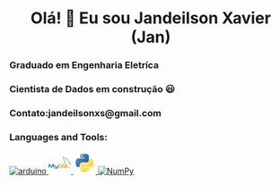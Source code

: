 <h1 align="center">Olá! 👋 Eu sou Jandeilson Xavier (Jan)</h1>
<h3 align="left">Graduado em Engenharia Eletríca</h3>
<h3 align="left">Cientista de Dados em construção 😃</h3>

<h3 align="left">Contato:jandeilsonxs@gmail.com</h3>
<p align="left">
</p>

<h3 align="left">Languages and Tools:</h3>
<p align="left"> <a href="https://www.arduino.cc/" target="_blank" rel="noreferrer"> <img src="https://cdn.worldvectorlogo.com/logos/arduino-1.svg" alt="arduino" width="40" height="40"/> </a> <a href="https://www.mysql.com/" target="_blank" rel="noreferrer"> <img src="https://raw.githubusercontent.com/devicons/devicon/master/icons/mysql/mysql-original-wordmark.svg" alt="mysql" width="40" height="40"/> </a> <a href="https://www.python.org" target="_blank" rel="noreferrer"> <img src="https://raw.githubusercontent.com/devicons/devicon/master/icons/python/python-original.svg" alt="python" width="40" height="40"/> </a> 
<a align="left"> <a href="https://www.bitmaker.com.br/" target="_blank" rel="noreferrer"> <img src="https://raw.githubusercontent.com/gilbarbara/logos/f133ea921b012052000964e3feb023b57146895b/logos/c.svg" alt="NumPy" width="40" height="40"/></a>  
</p>
